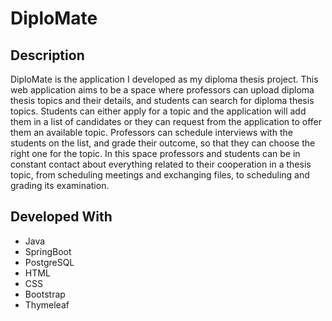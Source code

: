 # DiploMate

## Description
DiploMate is the application I developed as my diploma thesis project.
This web application aims to be a space where professors can upload diploma thesis topics and their details, and students can search for diploma thesis topics. Students can either apply for a topic and the application will add them in a list of candidates or they
can request from the application to offer them an available topic. Professors can
schedule interviews with the students on the list, and grade their outcome, so that they
can choose the right one for the topic. In this space professors and students can be in constant contact about everything related to their cooperation in a
thesis topic, from scheduling meetings and exchanging files, to scheduling and grading
its examination.

## Developed With
- Java
- SpringBoot
- PostgreSQL
- HTML
- CSS
- Bootstrap
- Thymeleaf
